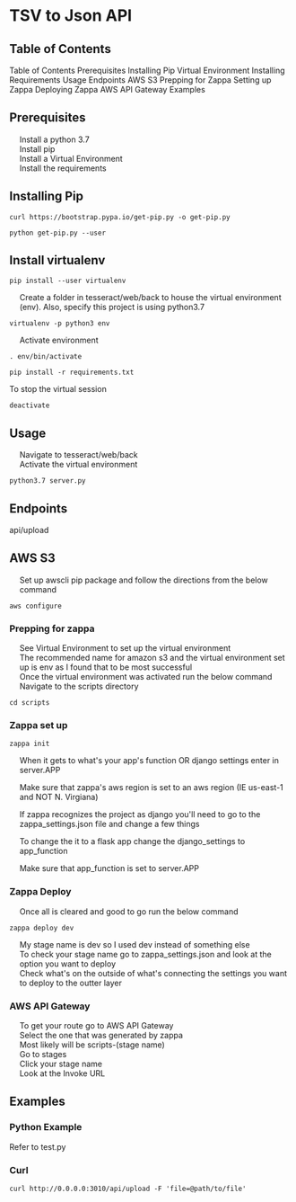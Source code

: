 # TSV to Json API

<div id='toc'>

## Table of Contents
  [Table of Contents](#toc)
  [Prerequisites](#pre)
  [Installing Pip](#pip)
  [Virtual Environment](#venv)
  [Installing Requirements](#req)
  [Usage](#use)
  [Endpoints](#end)
  [AWS S3](#s3)
  [Prepping for Zappa](#prepzap)
  [Setting up Zappa](#setupzap)
  [Deploying Zappa](#deployzap)
  [AWS API Gateway](#apigate)
  [Examples](#ex)

<div id='pre'>

## Prerequisites

- Install a [python 3.7](https://www.python.org/downloads/)
- Install [pip](#pip)
- Install a [Virtual Environment](#venv)
- Install the [requirements](#req)

<div id='pip'>

## Installing Pip

`curl https://bootstrap.pypa.io/get-pip.py -o get-pip.py`

`python get-pip.py --user`

<div id='venv'>

## Install virtualenv  

`pip install --user virtualenv`

- Create a folder in tesseract/web/back to house the virtual environment (env). Also, specify this project is using python3.7

`virtualenv -p python3 env`

- Activate environment  

`. env/bin/activate`

<div id='req'>

`pip install -r requirements.txt`

To stop the virtual session  

`deactivate`

<div id='use'>

## Usage

- Navigate to tesseract/web/back
- Activate the [virtual environment](#venv)
```console
python3.7 server.py
```

<div id='end'>

## Endpoints

api/upload

<div id='s3'>

## AWS S3

- Set up awscli pip package and follow the directions from the below command
```console
aws configure
```

<div id='prepzap'>

### Prepping for zappa
- See [Virtual Environment](#venv) to set up the virtual environment
- The recommended name for amazon s3 and the virtual environment set up is env as I found that to be most successful
- Once the virtual environment was activated run the below command
- Navigate to the scripts directory
```console
cd scripts
```

<div id='setupzap'>

### Zappa set up
```console
zappa init
```
- When it gets to what's your app's function OR django settings enter in server.APP
- Make sure that zappa's aws region is set to an aws region (IE us-east-1 and NOT N. Virgiana)

- If zappa recognizes the project as django you'll need to go to the zappa_settings.json file and change a few things
- To change the it to a flask app change the django_settings to app_function
- Make sure that app_function is set to server.APP

<div id='deployzap'>

### Zappa Deploy

- Once all is cleared and good to go run the below command
```console
zappa deploy dev
```

- My stage name is dev so I used dev instead of something else
- To check your stage name go to zappa_settings.json and look at the option you want to deploy
- Check what's on the outside of what's connecting the settings you want to deploy to the outter layer

<div id='apigate'>

### AWS API Gateway

- To get your route go to AWS API Gateway
- Select the one that was generated by zappa
- Most likely will be scripts-(stage name)
- Go to stages
- Click your stage name
- Look at the Invoke URL

<div id='ex'>

## Examples

### Python Example
Refer to test.py

### Curl
```console
curl http://0.0.0.0:3010/api/upload -F 'file=@path/to/file'
```